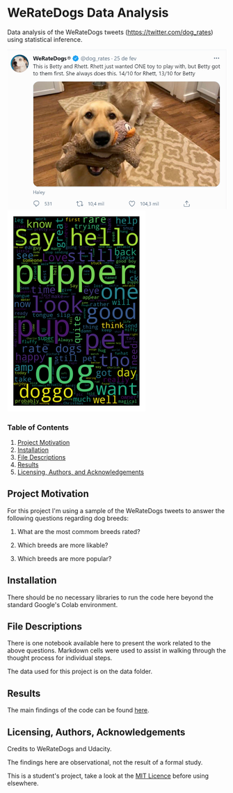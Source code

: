 # WeRateDogs Data Analysis

Data analysis of the WeRateDogs tweets (https://twitter.com/dog_rates) using statistical inference.


<img text-align="center" src="dog_tweet.png" alt="WeRateDogs word cloud">
<img text-align="center" src="dog_cloud.png" alt="WeRateDogs word cloud">

### Table of Contents

1. [Project Motivation](#motivation)
2. [Installation](#installation)
3. [File Descriptions](#files)
4. [Results](#results)
5. [Licensing, Authors, and Acknowledgements](#licensing)

## Project Motivation<a name="motivation"></a>

For this project I'm using a sample of the WeRateDogs tweets to answer the following questions regarding dog breeds:

1. What are the most commom breeds rated?

2. Which breeds are more likable?

3. Which breeds are more popular?

## Installation <a name="installation"></a>

There should be no necessary libraries to run the code here beyond the standard Google's Colab environment. 

## File Descriptions <a name="files"></a>

There is one notebook available here to present the work related to the above questions. Markdown cells were used to assist in walking through the thought process for individual steps.

The data used for this project is on the data folder.

## Results<a name="results"></a>

The main findings of the code can be found [here](act_report.html).

## Licensing, Authors, Acknowledgements<a name="licensing"></a>

Credits to WeRateDogs and Udacity. 

The findings here are observational, not the result of a formal study.

This is a student's project, take a look at the [MIT Licence](LICENSE) before using elsewhere.

